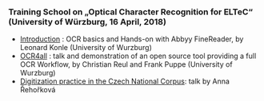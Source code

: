 ### Training School on „Optical Character Recognition for ELTeC“ (University of Würzburg, 16 April, 2018)

- [Introduction]() : OCR basics and Hands-on with Abbyy FineReader, by Leonard Konle (University of Wurzburg)
- [OCR4all](https://distantreading.github.io/Training/ocr4all_reul.pdf) : talk and demonstration of an open source tool providing a full OCR Workflow, by Christian Reul and Frank Puppe (University of Wurzburg)
- [Digitization practice in the Czech National Corpus](): talk by  Anna Řehořková

